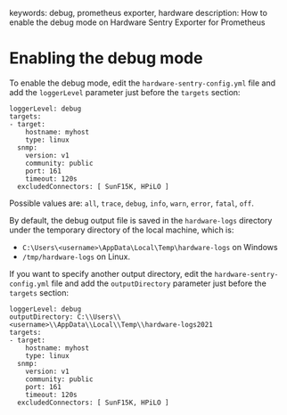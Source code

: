 keywords: debug, prometheus exporter, hardware
description: How to enable the debug mode on Hardware Sentry Exporter for Prometheus

# Enabling the debug mode

To enable the debug mode, edit the `hardware-sentry-config.yml` file and add the `loggerLevel` parameter just before the `targets` section:

```
loggerLevel: debug
targets:
- target:
    hostname: myhost
    type: linux
  snmp:
    version: v1
    community: public
    port: 161
    timeout: 120s
  excludedConnectors: [ SunF15K, HPiLO ]
```

Possible values are: `all`, `trace`, `debug`, `info`, `warn`, `error`, `fatal`, `off`.

By default, the debug output file is saved in the `hardware-logs` directory under the temporary directory of the local machine, which is:

* `C:\Users\<username>\AppData\Local\Temp\hardware-logs` on Windows
* `/tmp/hardware-logs` on Linux.

If you want to specify another output directory, edit the `hardware-sentry-config.yml` file and add the `outputDirectory` parameter just before the `targets` section:

```
loggerLevel: debug
outputDirectory: C:\\Users\\<username>\\AppData\\Local\\Temp\\hardware-logs2021
targets:
- target:
    hostname: myhost
    type: linux
  snmp:
    version: v1
    community: public
    port: 161
    timeout: 120s
  excludedConnectors: [ SunF15K, HPiLO ]
```
